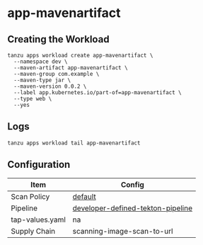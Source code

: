 # app-mavenartifact

## Creating the Workload

```
tanzu apps workload create app-mavenartifact \
  --namespace dev \
  --maven-artifact app-mavenartifact \
  --maven-group com.example \
  --maven-type jar \
  --maven-version 0.0.2 \
  --label app.kubernetes.io/part-of=app-mavenartifact \
  --type web \
  --yes
```

## Logs

```
tanzu apps workload tail app-mavenartifact
```

## Configuration

| Item            | Config                                                                                |
| --------------- | ------------------------------------------------------------------------------------- |
| Scan Policy     | [default](resources/scan-policy.yaml)                                                 |
| Pipeline        | [developer-defined-tekton-pipeline](resources/developer-defined-tekton-pipeline.yaml) |
| tap-values.yaml | na                                                                                    |
| Supply Chain    | scanning-image-scan-to-url                                                            |

